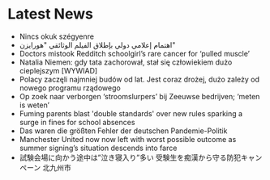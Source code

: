 # Latest News
-  Nincs okuk szégyenre
-  اهتمام إعلامي دولي بإطلاق الفيلم الوثائقي "هورايزن"
-  Doctors mistook Redditch schoolgirl’s rare cancer for ‘pulled muscle’
-  Natalia Niemen: gdy tata zachorował, stał się człowiekiem dużo cieplejszym [WYWIAD]
-  Polacy zaczęli najmniej budów od lat. Jest coraz drożej, dużo zależy od nowego programu rządowego
-  Op zoek naar verborgen ‘stroomslurpers’ bij Zeeuwse bedrijven; ‘meten is weten’
-  Fuming parents blast 'double standards' over new rules sparking a surge in fines for school absences
-  Das waren die größten Fehler der deutschen Pandemie-Politik
-  Manchester United now now left with worst possible outcome as summer signing’s situation descends into farce
-  試験会場に向かう途中は”泣き寝入り”多い 受験生を痴漢から守る防犯キャンペーン 北九州市
